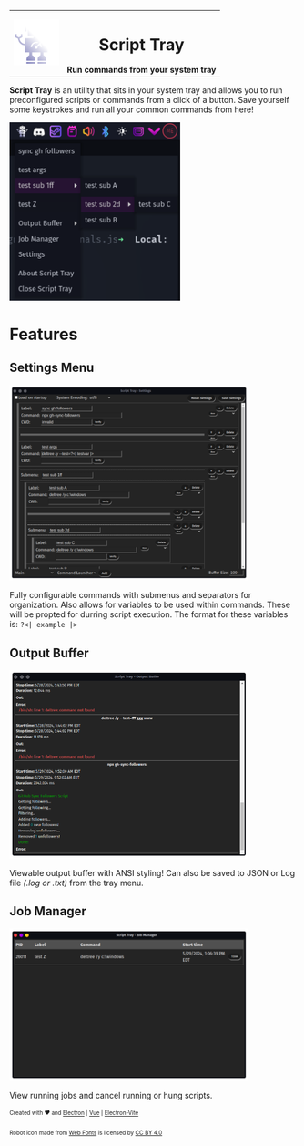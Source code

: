<table align="center">
<tr>
  <td>
    <img src="./public/icon-512x512.png" width="80"/>
  </td>
  <th>
    <h1>Script Tray</h1>
    Run commands from your system tray
  </th>
</tr>
</table>

__Script Tray__ is an utility that sits in your system tray and allows you to run preconfigured scripts or commands from a click of a button.  Save yourself some keystrokes and run all your common commands from here!

<img src ="./.github/image/screenshot-traymenu.png" alt="Run commands directly from your system tray" width="300"/>

# Features

## Settings Menu

<img src ="./.github/image/screenshot-settings.png" alt="Customizable via in-app settings" width="420"/>

Fully configurable commands with submenus and separators for organization.  Also allows for variables to be used within commands.  These will be propted for durring script execution.  The format for these variables is:  `?<| example |>`

## Output Buffer

<img src ="./.github/image/screenshot-buffer.png" alt="View previously ran commands via an output buffer" width="420"/>

Viewable output buffer with ANSI styling!  Can also be saved to JSON or Log file *(.log or .txt)* from the tray menu.

## Job Manager

<img src ="./.github/image/screenshot-jobmgr.png" alt="View and manage currently running scripts via the job manager" width="420"/>

View running jobs and cancel running or hung scripts.

<sub><sup>
Created with :heart: and [Electron](https://www.electronjs.org/) | [Vue](https://vuejs.org/) | [Electron-Vite](https://electron-vite.github.io/) 
</sup></sub>

<sub><sup>
Robot icon made from [Web Fonts](http://www.onlinewebfonts.com)
is licensed by [CC BY 4.0](https://creativecommons.org/licenses/by/4.0/)
</sup></sub>
